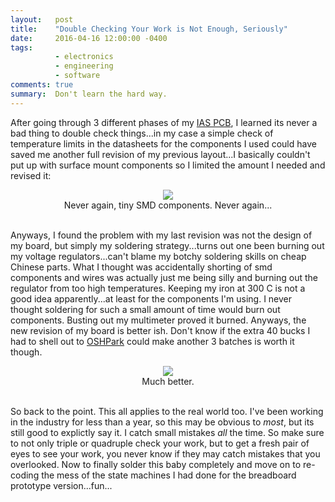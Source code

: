 ```yaml
---
layout:   post
title:    "Double Checking Your Work is Not Enough, Seriously"
date:     2016-04-16 12:00:00 -0400
tags: 
          - electronics 
          - engineering
          - software
comments: true
summary:  Don't learn the hard way.
---
```


After going through 3 different phases of my [IAS PCB][ias-pcb], I learned its never a bad thing to double check things...in my case a simple check of temperature limits in  the datasheets for the components I used could have saved me another full revision of my previous layout...I basically couldn't put up with surface mount components so I limited the amount I needed and revised it:

<center>
   <img src="http://blog.sergiomorales.me/images/ias05.jpg"> <br>
   Never again, tiny SMD components. Never again...
</center> <br>


Anyways, I found the problem with my last revision was not the design of my board, but simply my soldering strategy...turns out one been burning out my voltage regulators...can't blame my botchy soldering skills on cheap Chinese parts. What I thought was accidentally shorting of smd components and wires was actually just me being silly and burning out the regulator from too high temperatures. Keeping my iron at 300 C is not a good idea apparently...at least for the components I'm using. I never thought soldering for such a small amount of time would burn out components. Busting out my multimeter proved it burned. Anyways, the new revision of my board is better ish. Don't know if the extra 40 bucks I had to shell out to [OSHPark][oshpark] could make another 3 batches is worth it though.

<center>
   <img src="http://blog.sergiomorales.me/images/ias06.jpg"> <br>
   Much better.
</center> <br>


So back to the point. This all applies to the real world too. I've been working in the industry for less than a year, so this may be obvious to _most_, but its still good to explictly say it. I catch small mistakes _all_ the time. So make sure to not only triple or quadruple check your work, but to get a fresh pair of eyes to see your work, you never know if they may catch mistakes that you overlooked. Now to finally solder this baby completely and move on to re-coding the mess of the state machines I had done for the breadboard prototype version...fun...


[ias-pcb]: http://sergiomorales.me/ias.html
[oshpark]: https://oshpark.com/